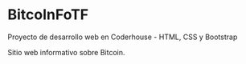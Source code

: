 # BitcoInFoTF
Proyecto de desarrollo web en Coderhouse - HTML, CSS y Bootstrap

Sitio web informativo sobre Bitcoin.
